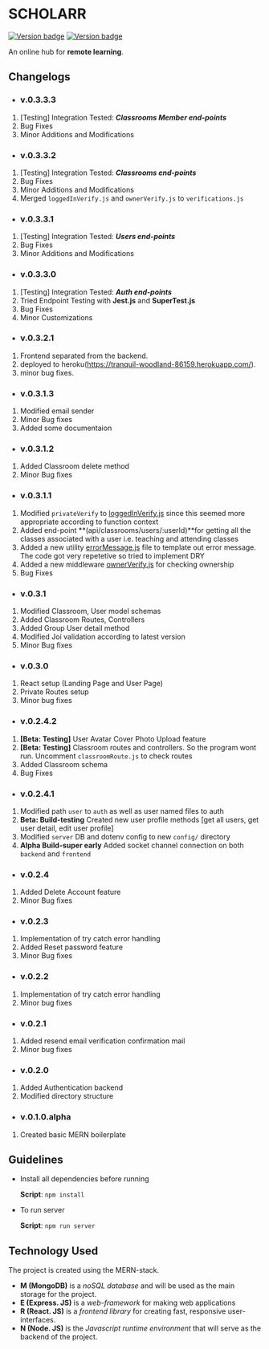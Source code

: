 # SCHOLARR

[![Version badge](https://img.shields.io/badge/Version-v.0.3.3.3-green.svg)](https://shields.io/) [![Version badge](https://img.shields.io/badge/Build-testing-red.svg)](https://shields.io/)

An online hub for **remote learning**.

## Changelogs

-   ### v.0.3.3.3

1. [Testing] Integration Tested: **_Classrooms Member end-points_**
2. Bug Fixes
3. Minor Additions and Modifications

-   ### v.0.3.3.2

1. [Testing] Integration Tested: **_Classrooms end-points_**
2. Bug Fixes
3. Minor Additions and Modifications
4. Merged `loggedInVerify.js` and `ownerVerify.js` to `verifications.js`

-   ### v.0.3.3.1

1. [Testing] Integration Tested: **_Users end-points_**
2. Bug Fixes
3. Minor Additions and Modifications

-   ### v.0.3.3.0

1. [Testing] Integration Tested: **_Auth end-points_**
2. Tried Endpoint Testing with **Jest.js** and **SuperTest.js**
3. Bug Fixes
4. Minor Customizations

-   ### v.0.3.2.1

1. Frontend separated from the backend.
2. deployed to heroku(https://tranquil-woodland-86159.herokuapp.com/).
3. minor bug fixes.

-   ### v.0.3.1.3

1. Modified email sender
2. Minor Bug fixes
3. Added some documentaion

-   ### v.0.3.1.2

1. Added Classroom delete method
2. Minor Bug fixes

-   ### v.0.3.1.1

1. Modified `privateVerify` to [loggedInVerify.js](api/middleware/loggedInVerify.js) since this seemed more appropriate according to function context
2. Added end-point **(api/classrooms/users/:userId)**for getting all the classes associated with a user i.e. teaching and attending classes
3. Added a new utility [errorMessage.js](api/utils/errorMessages.js) file to template out error message. The code got very repetetive so tried to implement DRY
4. Added a new middleware [ownerVerify.js](api/middleware/verification.js) for checking ownership
5. Bug Fixes

-   ### v.0.3.1

1. Modified Classroom, User model schemas
2. Added Classroom Routes, Controllers
3. Added Group User detail method
4. Modified Joi validation according to latest version
5. Minor Bug fixes

-   ### v.0.3.0

1. React setup (Landing Page and User Page)
2. Private Routes setup
3. Minor bug fixes

-   ### v.0.2.4.2

1. **[Beta: Testing]** User Avatar Cover Photo Upload feature
2. **[Beta: Testing]** Classroom routes and controllers. So the program wont run. Uncomment `classroomRoute.js` to check routes
3. Added Classroom schema
4. Bug Fixes

-   ### v.0.2.4.1

1. Modified path `user` to `auth` as well as user named files to auth
2. **Beta: Build-testing** Created new user profile methods [get all users, get user detail, edit user profile]
3. Modified `server` DB and dotenv config to new `config/` directory
4. **Alpha Build-super early** Added socket channel connection on both `backend` and `frontend`

-   ### v.0.2.4

1. Added Delete Account feature
2. Minor Bug fixes

-   ### v.0.2.3

1. Implementation of try catch error handling
2. Added Reset password feature
3. Minor Bug fixes

-   ### v.0.2.2

1. Implementation of try catch error handling
2. Minor bug fixes

-   ### v.0.2.1

1. Added resend email verification confirmation mail
2. Minor bug fixes

-   ### v.0.2.0

1. Added Authentication backend
2. Modified directory structure

-   ### v.0.1.0.alpha

1. Created basic MERN boilerplate

## Guidelines

-   Install all dependencies before running

    **Script**: `npm install`

-   To run server

    **Script**: `npm run server`

## Technology Used

The project is created using the MERN-stack.

-   **M (MongoDB)** is a _noSQL database_ and will be used as the main storage for the project.
-   **E (Express. JS)** is a _web-framework_ for making web applications
-   **R (React. JS)** is a _frontend library_ for creating fast, responsive user-interfaces.
-   **N (Node. JS)** is the _Javascript runtime environment_ that will serve as the backend of the project.
